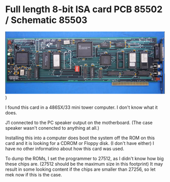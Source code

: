 # Full length 8-bit ISA card PCB 85502 / Schematic 85503

![PCB Front](https://github.com/misterblack1/pcb85503/blob/main/PCB%20Front%20Small.jpg?raw=true))

I found this card in a 486SX/33 mini tower computer. I don't know what it does.

J1 connected to the PC speaker output on the motherboard. (The case speaker wasn't conencted to anything at all.)

Installing this into a computer does boot the system off the ROM on this card and it is looking for a CDROM or Floppy disk. (I don't have either) I have no other informatino about how this card was used.

To dump the ROMs, I set the programmer to 27512, as I didn't know how big these chips are. (27512 should be the maximum size in this footprint) It may result in some looking content if the chips are smaller than 27256, so let mek now if this is the case. 
